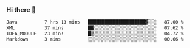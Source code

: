 ### Hi there 👋

<!--START_SECTION:waka-->

```txt
Java          7 hrs 13 mins   █████████████████████▓░░░   87.00 %
XML           37 mins         ██░░░░░░░░░░░░░░░░░░░░░░░   07.62 %
IDEA_MODULE   23 mins         █▒░░░░░░░░░░░░░░░░░░░░░░░   04.72 %
Markdown      3 mins          ░░░░░░░░░░░░░░░░░░░░░░░░░   00.66 %
```

<!--END_SECTION:waka-->
<!--
**the-beef-calculator/the-beef-calculator** is a ✨ _special_ ✨ repository because its `README.md` (this file) appears on your GitHub profile.

Here are some ideas to get you started:

- 🔭 I’m currently working on ...
- 🌱 I’m currently learning ...
- 👯 I’m looking to collaborate on ...
- 🤔 I’m looking for help with ...
- 💬 Ask me about ...
- 📫 How to reach me: ...
- 😄 Pronouns: ...
- ⚡ Fun fact: ...
-->
